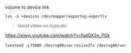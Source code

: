 volume to device link
```
lvs -o +devices /dev/mapper/exportvg-exportlv
```


> Good video on lv,pv,etc

https://www.youtube.com/watch?v=fadQX2e_PGk



>
```lvextend -L75000 /dev/vg00/var```
```resize2fs /dev/vg00/var```
